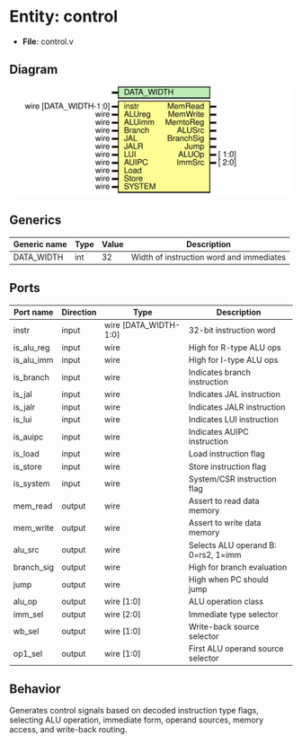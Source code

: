 # Entity: control
- **File**: control.v

## Diagram
![Diagram](../images/docs/control.svg "Diagram")
## Generics

| Generic name | Type | Value | Description |
| ------------ | ---- | ----- | ----------- |
| DATA_WIDTH   | int  | 32    | Width of instruction word and immediates |

## Ports

| Port name | Direction | Type                  | Description |
| --------- | --------- | --------------------- | ----------- |
| instr     | input     | wire [DATA_WIDTH-1:0] | 32-bit instruction word |
| is_alu_reg| input     | wire                  | High for R-type ALU ops |
| is_alu_imm| input     | wire                  | High for I-type ALU ops |
| is_branch | input     | wire                  | Indicates branch instruction |
| is_jal    | input     | wire                  | Indicates JAL instruction |
| is_jalr   | input     | wire                  | Indicates JALR instruction |
| is_lui    | input     | wire                  | Indicates LUI instruction |
| is_auipc  | input     | wire                  | Indicates AUIPC instruction |
| is_load   | input     | wire                  | Load instruction flag |
| is_store  | input     | wire                  | Store instruction flag |
| is_system | input     | wire                  | System/CSR instruction flag |
| mem_read  | output    | wire                  | Assert to read data memory |
| mem_write | output    | wire                  | Assert to write data memory |
| alu_src   | output    | wire                  | Selects ALU operand B: 0=rs2, 1=imm |
| branch_sig| output    | wire                  | High for branch evaluation |
| jump      | output    | wire                  | High when PC should jump |
| alu_op    | output    | wire [1:0]            | ALU operation class |
| imm_sel   | output    | wire [2:0]            | Immediate type selector |
| wb_sel    | output    | wire [1:0]            | Write-back source selector |
| op1_sel   | output    | wire [1:0]            | First ALU operand source selector |

## Behavior
Generates control signals based on decoded instruction type flags, selecting ALU operation, immediate form, operand sources, memory access, and write-back routing.

